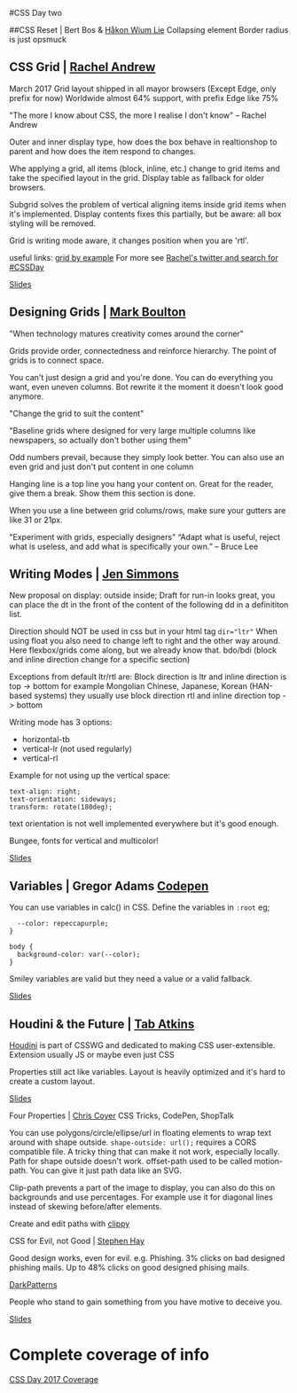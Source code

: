 #CSS Day two

##CSS Reset | Bert Bos & [Håkon Wium Lie](http://twitter.com/wiumlie)
Collapsing element
Border radius is just opsmuck

## CSS Grid | [Rachel Andrew](http://twitter.com/rachelandrew)

March 2017 Grid layout shipped in all mayor browsers (Except Edge, only prefix for now)
Worldwide almost 64% support, with prefix Edge like 75%

"The more I know about CSS, the more I realise I don't know" – Rachel Andrew

Outer and inner display type, how does the box behave in realtionshop to parent and how does the item respond to changes.

Whe applying a grid, all items (block, inline, etc.) change to grid items and take the specified layout in the grid.
Display table as fallback for older browsers.

Subgrid solves the problem of vertical aligning items inside grid items when it's implemented.
Display contents fixes this partially, but be aware: all box styling will be removed.
 
Grid is writing mode aware, it changes position when you are 'rtl'.

useful links:
[grid by example](https://gridbyexample.com/learn/)
For more see [Rachel's twitter and search for #CSSDay](http://twitter.com/rachelandrew)

[Slides](https://rachelandrew.co.uk/speaking/events/css-day-nl-2017)


## Designing Grids | [Mark Boulton](https://twitter.com/markboulton)

"When technology matures creativity comes around the corner"

Grids provide order, connectedness and reinforce hierarchy.
The point of grids is to connect space.

You can't just design a grid and you're done.
You can do everything you want, even uneven columns. Bot rewrite it the moment it doesn't look good anymore.

"Change the grid to suit the content"

"Baseline grids where designed for very large multiple columns like newspapers, so actually don't bother using them" 

Odd numbers prevail, because they simply look better. 
You can also use an even grid and just don't put content in one column

Hanging line is a top line you hang your content on. Great for the reader, give them a break. Show them this section is done.

When you use a line between grid colums/rows, make sure your gutters are like 31 or 21px.

"Experiment with grids, especially designers"
“Adapt what is useful, reject what is useless, and add what is specifically your own.” – Bruce Lee


## Writing Modes | [Jen Simmons](https://twitter.com/jensimons)

New proposal on display: outside inside;
Draft for run-in looks great, you can place the dt in the front of the content of the following dd in a definititon list.

Direction should NOT be used in css but in your html tag `dir="ltr"`
When using float you also need to change left to right and the other way around. Here flexbox/grids come along, but we already know that.
bdo/bdi (block and inline direction change for a specific section)

Exceptions from default ltr/rtl are:
Block direction is ltr and inline direction is top -> bottom for example Mongolian
Chinese, Japanese, Korean (HAN-based systems) they usually use block direction rtl and inline direction top -> bottom

Writing mode has 3 options:
- horizontal-tb 
- vertical-lr (not used regularly)
- vertical-rl

Example for not using up the vertical space:
```writing-mode:vertical-rl;
text-align: right;
text-orientation: sideways;
transform: rotate(180deg);
```

text orientation is not well implemented everywhere but it's good enough.

Bungee, fonts for vertical and multicolor!

[Slides](https://speakerdeck.com/jensimmons/writing-modes-at-css-day)


## Variables | Gregor Adams [Codepen](https://codepen.io/pixelass/)

You can use variables in calc() in CSS.
Define the variables in `:root` eg;
```:root {
  --color: repeccapurple;
}

body {
  background-color: var(--color);
}
```

Smiley variables are valid but they need a value or a valid fallback.

[Slides](http://slides.com/gregoradams/css-variables-are-a-game-changer)

## Houdini & the Future | [Tab Atkins](https://twitter.com/tabatkins)

[Houdini](http://drafts.css-houdini.org/) is part of CSSWG and dedicated to making CSS user-extensible.
Extension usually JS or maybe even just CSS

Properties still act like variables.
Layout is heavily optimized and it's hard to create a custom layout.


[Slides](http://www.xanthir.com/talks/2017-06-16/)


Four Properties | [Chris Coyer](https://twitter.com/chriscoyer) CSS Tricks, CodePen, ShopTalk

You can use polygons/circle/ellipse/url in floating elements to wrap text around with shape outside.
`shape-outside: url();` requires a CORS compatible file. A tricky thing that can make it not work, especially locally.
Path for shape outside doesn't work.
offset-path used to be called motion-path.
You can give it just path data like an SVG.

Clip-path prevents a part of the image to display, you can also do this on backgrounds and use percentages.
For example use it for diagonal lines instead of skewing before/after elements.

Create and edit paths with [clippy](http://bennettfeely.com/clippy/)


CSS for Evil, not Good | [Stephen Hay](http://twitter.com/stephenHay)

Good design works, even for evil. e.g. Phishing. 3% clicks on bad designed phishing mails.
Up to 48% clicks on good designed phising mails.

[DarkPatterns](https://darkpatterns.org/)

People who stand to gain something from you have motive to deceive you.

[Slides](https://speakerdeck.com/stephenhay/css-for-good-not-evil)


# Complete coverage of info
[CSS Day 2017 Coverage](https://cssday.nl/2017/coverage)